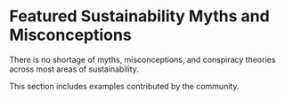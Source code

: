 # Featured Sustainability Myths and Misconceptions

There is no shortage of myths, misconceptions, and conspiracy theories across most areas of sustainability.

This section includes examples contributed by the community.
